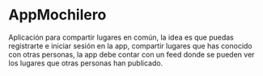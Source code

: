 # AppMochilero
Aplicación para compartir lugares en común, la idea es que puedas registrarte e iniciar sesión en la app, compartir lugares que has conocido con otras personas, la app debe contar con un feed donde se pueden ver los lugares que otras personas han publicado. 
